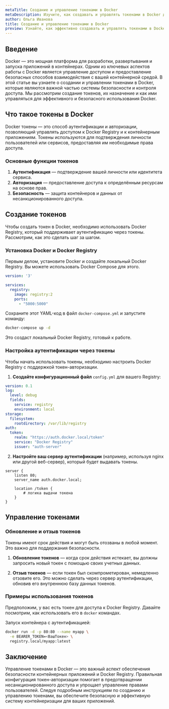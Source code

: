 ```yaml
---
metaTitle: Создание и управление токенами в Docker
metaDescription: Изучите, как создавать и управлять токенами в Docker для обеспечения безопасности и контроля доступа, включая практические примеры и советы
author: Ольга Иванова
title: Создание и управление токенами в Docker
preview: Узнайте, как эффективно создавать и управлять токенами в Docker для обеспечения безопасности контейнеров и оптимизации процессов в DevOps
---
```


## Введение

Docker — это мощная платформа для разработки, развертывания и запуска приложений в контейнерах. Одним из ключевых аспектов работы с Docker является управление доступом и предоставление безопасных способов взаимодействия с вашей контейнерной средой. В этой статье вы узнаете о создании и управлении токенами в Docker, которые являются важной частью системы безопасности и контроля доступа. Мы рассмотрим создание токенов, их назначение и как ими управляться для эффективного и безопасного использования Docker.

## Что такое токены в Docker

Docker токены — это способ аутентификации и авторизации, позволяющий управлять доступом к Docker Registry и к контейнерным приложениям. Токены используются для подтверждения личности пользователей или сервисов, предоставляя им необходимые права доступа.

### Основные функции токенов

1. **Аутентификация** — подтверждение вашей личности или идентитета сервиса.
2. **Авторизация** — предоставление доступа к определённым ресурсам на основе прав.
3. **Безопасность** — защита контейнеров и данных от несанкционированного доступа.

## Создание токенов

Чтобы создать токен в Docker, необходимо использовать Docker Registry, который поддерживает аутентификацию через токены. Рассмотрим, как это сделать шаг за шагом.

### Установка Docker и Docker Registry

Первым делом, установите Docker и создайте локальный Docker Registry. Вы можете использовать Docker Compose для этого.

```yaml
version: '3'

services:
  registry:
    image: registry:2
    ports:
      - "5000:5000"
```

Сохраните этот YAML-код в файл `docker-compose.yml` и запустите команду:

```bash
docker-compose up -d
```

Это создаст локальный Docker Registry, готовый к работе.

### Настройка аутентификации через токены

Чтобы начать использовать токены, необходимо настроить Docker Registry с поддержкой токен-авторизации.

1. **Создайте конфигурационный файл** `config.yml` для вашего Registry:

```yaml
version: 0.1
log:
  level: debug
  fields:
    service: registry
    environment: local
storage:
  filesystem:
    rootdirectory: /var/lib/registry
auth:
  token:
    realm: "https://auth.docker.local/token"
    service: "Docker Registry"
    issuer: "auth-server"
```

2. **Настройте ваш сервер аутентификации** (например, используя nginx или другой веб-сервер), который будет выдавать токены.

```nginx
server {
    listen 80;
    server_name auth.docker.local;

    location /token {
        # логика выдачи токена
    }
}
```

## Управление токенами

### Обновление и отзыв токенов

Токены имеют срок действия и могут быть отозваны в любой момент. Это важно для поддержания безопасности.

1. **Обновление токенов** — когда срок действия истекает, вы должны запросить новый токен с помощью своих учетных данных.

2. **Отзыв токенов** — если токен был скомпрометирован, немедленно отзовите его. Это можно сделать через сервер аутентификации, обновив его внутреннюю базу данных токенов.

### Примеры использования токенов

Предположим, у вас есть токен для доступа к Docker Registry. Давайте посмотрим, как использовать его в `docker` командах.

Запуск контейнера с аутентификацией:

```bash
docker run -d -p 80:80 --name myapp \
  -e BEARER_TOKEN=<ВашТокен> \
  registry.local/myapp:latest
```

## Заключение

Управление токенами в Docker — это важный аспект обеспечения безопасности контейнерных приложений и Docker Registry. Правильная конфигурация токен-авторизации помогает в предотвращении несанкционированного доступа и упрощает управление правами пользователей. Следуя подробным инструкциям по созданию и управлению токенами, вы обеспечите безопасную и эффективную систему контейнеризации для ваших приложений.